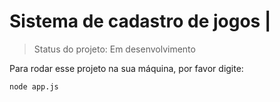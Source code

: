 # Sistema de cadastro de jogos |

> Status do projeto: Em desenvolvimento

Para rodar esse projeto na sua máquina, por favor digite:

```
node app.js
```
